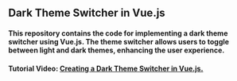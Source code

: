 ## Dark Theme Switcher in Vue.js

#### This repository contains the code for implementing a dark theme switcher using Vue.js. The theme switcher allows users to toggle between light and dark themes, enhancing the user experience.

#### Tutorial Video: [Creating a Dark Theme Switcher in Vue.js.](https://youtu.be/uIX_qC85az4)
